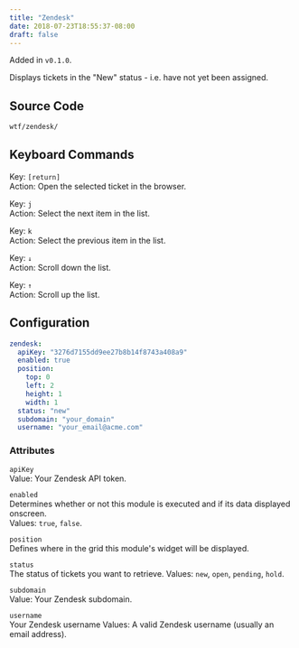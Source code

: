 ```yaml
---
title: "Zendesk"
date: 2018-07-23T18:55:37-08:00
draft: false
---
```


Added in `v0.1.0`.

Displays tickets in the "New" status - i.e. have not yet been assigned.

## Source Code

```bash
wtf/zendesk/
```

## Keyboard Commands

<span class="caption">Key:</span> `[return]` <br />
<span class="caption">Action:</span> Open the selected ticket in the browser.

<span class="caption">Key:</span> `j` <br />
<span class="caption">Action:</span> Select the next item in the list.

<span class="caption">Key:</span> `k` <br />
<span class="caption">Action:</span> Select the previous item in the list.

<span class="caption">Key:</span> `↓` <br />
<span class="caption">Action:</span> Scroll down the list.

<span class="caption">Key:</span> `↑` <br />
<span class="caption">Action:</span> Scroll up the list.

## Configuration

```yaml
zendesk:
  apiKey: "3276d7155dd9ee27b8b14f8743a408a9"
  enabled: true
  position:
    top: 0
    left: 2
    height: 1
    width: 1
  status: "new"
  subdomain: "your_domain"
  username: "your_email@acme.com"
```

### Attributes

`apiKey` <br />
Value: Your Zendesk API token.

`enabled` <br />
Determines whether or not this module is executed and if its data displayed onscreen. <br />
Values: `true`, `false`.

`position` <br />
Defines where in the grid this module's widget will be displayed. <br />

`status` <br />
The status of tickets you want to retrieve.
Values: `new`, `open`, `pending`, `hold`.

`subdomain` <br />
Value: Your Zendesk subdomain.

`username` <br />
Your Zendesk username
Values: A valid Zendesk username (usually an email address).

